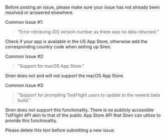 Before posting an issue, please make sure your issue has not already been resolved or answered elsewhere.

Common Issue #1:
> "Error retrieving iOS version number as there was no data returned."

Check if your app is available in the US App Store, otherwise add the corresponding country code when setting up Siren.

Common Issue #2:
> "Support for macOS App Store."

Siren does not and will not support the macOS App Store.

Common Issue #3:
> "Support for prompting TestFlight users to update to the newest beta build."

Siren does not support this functionality. There is no publicly accessible TstFlight API akin to that of the public App Store API that Siren can utilize to provide this functionality.

Please delete this text before submitting a new issue.
